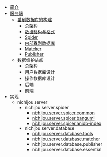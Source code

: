 - [简介](README.md)
- [服务端](./server.md)
  - [番剧数据库的构建](./server/anime-database.md)
    - [总架构](./server/anime-database/arch.md)
    - [数据结构与格式](./server/anime-database/data-structure.md)
    - [Spider](./server/anime-database/spider.md)
    - [内部番剧数据库](./server/anime-database/nichijou-db.md)
    - [Matcher](./server/anime-database/matcher.md)
    - [Publisher](./server/anime-database/publisher.md)
  - 数据维护站点
    - 总架构
    - 用户数据库设计
    - 操作数据库设计
    - 后端
    - 前端
- 实现
  - nichijou.server
    - nichijou.server.spider
      - [nichijou.server.spider.common](./nichijou/server/spider/common.md)
      - [nichijou.server.spider.bangumi](./nichijou/server/spider/bangumi.md)
      - [nichijou.server.spider.anidb-index](./nichijou/server/spider/anidb-index.md)
    - nichijou.server.database
      - [nichijou.server.database.tools](./nichijou/server/database/tools.md)
      - [nichijou.server.database.matcher](./nichijou/server/database/matcher.md)
      - nichijou.server.database.publisher
      - nichijou.server.database.essential
